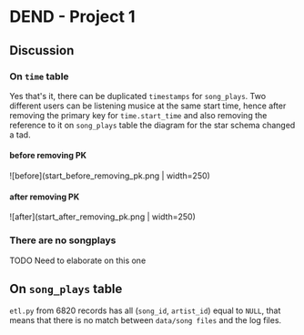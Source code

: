 # DEND - Project 1

## Discussion

### On `time` table

Yes that's it, there can be duplicated `timestamps` for `song_plays`. Two different users
can be listening musice at the same start time, hence after removing the primary key for 
`time.start_time` and also removing the reference to it on `song_plays` table the 
diagram for the star schema changed a tad.

#### before removing PK

![before](start_before_removing_pk.png | width=250)

#### after removing PK

![after](start_after_removing_pk.png | width=250)

### There are no songplays

TODO Need to elaborate on this one

## On `song_plays` table

`etl.py` from 6820 records has all (`song_id`, `artist_id`) equal to `NULL`, that means that there is no match between `data/song files` and the log files.